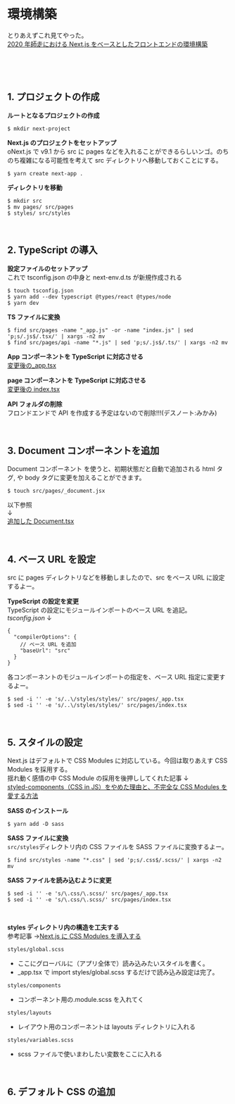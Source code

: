 # 環境構築

とりあえずこれ見てやった。<br>
[2020 年師走における Next.js をベースとしたフロントエンドの環境構築](https://zenn.dev/higa/articles/d7bf3460dafb1734ef43)

<br>
<br>
<br>

## 1. プロジェクトの作成

**ルートとなるプロジェクトの作成**<br>

```
$ mkdir next-project
```

**Next.js のプロジェクトをセットアップ**<br>
oNext.js で v9.1 から src に pages などを入れることができるらしいンゴ。のちのち複雑になる可能性を考えて src ディレクトリへ移動しておくことにする。

```
$ yarn create next-app .
```

**ディレクトリを移動**

```
$ mkdir src
$ mv pages/ src/pages
$ styles/ src/styles
```

<br>

## 2. TypeScript の導入

**設定ファイルのセットアップ**<br>
これで tsconfig.json の中身と next-env.d.ts が新規作成される

```
$ touch tsconfig.json
$ yarn add --dev typescript @types/react @types/node
$ yarn dev
```

**TS ファイルに変換**<br>

```
$ find src/pages -name "_app.js" -or -name "index.js" | sed 'p;s/.js$/.tsx/' | xargs -n2 mv
$ find src/pages/api -name "*.js" | sed 'p;s/.js$/.ts/' | xargs -n2 mv
```

**App コンポーネントを TypeScript に対応させる**<br>
[変更後の\_app.tsx](https://github.com/yuyaamano23/next-typescript-todo/commit/f7b9027ae2fa4f2d6c9b7f4343d2c60884a5220a)

**page コンポーネントを TypeScript に対応させる**<br>
[変更後の index.tsx](https://github.com/yuyaamano23/next-typescript-todo/blob/d468c45c23622269f939bbc0ebb02897ff5252e8/src/pages/index.tsx)

**API フォルダの削除**<br>
フロンドエンドで API を作成する予定はないので削除!!!(デスノート:みかみ)

<br>

## 3. Document コンポーネントを追加

Document コンポーネント を使うと、初期状態だと自動で追加される html タグ, や body タグに変更を加えることができます。

```
$ touch src/pages/_document.jsx
```

以下参照<br>
↓<br>
[追加した Document.tsx](https://github.com/yuyaamano23/next-typescript-todo/commit/0922e33cd3cc72e72e13ddf505eae3524b188838)

<br>

## 4. ベース URL を設定

src に pages ディレクトリなどを移動しましたので、src をベース URL に設定するよー。

**TypeScript の設定を変更**<br>
TypeScript の設定にモジュールインポートのベース URL を追記。<br>
_tsconfig.json_ ↓

```
{
  "compilerOptions": {
    // ベース URL を追加
    "baseUrl": "src"
  }
}
```

各コンポーネントのモジュールインポートの指定を、ベース URL 指定に変更するよー。

```
$ sed -i '' -e 's/..\/styles/styles/' src/pages/_app.tsx
$ sed -i '' -e 's/..\/styles/styles/' src/pages/index.tsx
```

<br>

## 5. スタイルの設定

Next.js はデフォルトで CSS Modules に対応している。今回は取りあえす CSS Modules を採用する。<br>
揺れ動く感情の中 CSS Module の採用を後押ししてくれた記事 ↓<br>
[styled-components（CSS in JS）をやめた理由と、不完全な CSS Modules を愛する方法](https://qiita.com/jagaapple/items/7f74fc32c69f5b731159)

**SASS のインストール**<br>

```
$ yarn add -D sass
```

**SASS ファイルに変換**<br>
`src/styles`ディレクトリ内の CSS ファイルを SASS ファイルに変換するよー。

```
$ find src/styles -name "*.css" | sed 'p;s/.css$/.scss/' | xargs -n2 mv
```

**SASS ファイルを読み込むように変更**<br>

```
$ sed -i '' -e 's/\.css/\.scss/' src/pages/_app.tsx
$ sed -i '' -e 's/\.css/\.scss/' src/pages/index.tsx
```

<br>

**styles ディレクトリ内の構造を工夫する**<br>
参考記事 →[Next.js に CSS Modules を導入する](https://zenn.dev/catnose99/scraps/5e3d51d75113d3)

`styles/global.scss`<br>

- ここにグローバルに（アプリ全体で）読み込みたいスタイルを書く。<br>
- \_app.tsx で import styles/global.scss するだけで読み込み設定は完了。

`styles/components`

- コンポーネント用の.module.scss を入れてく

`styles/layouts`<br>

- レイアウト用のコンポーネントは layouts ディレクトリに入れる

`styles/variables.scss`<br>

- scss ファイルで使いまわしたい変数をここに入れる

<br>

## 6. デフォルト CSS の追加
